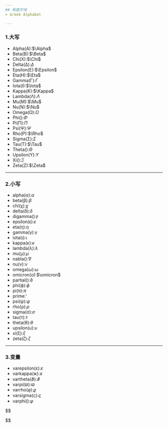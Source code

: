 ```yaml
---
## 希腊字母
> Greek Alphabet

---
```

### 1.大写
- Alpha(A):$\Alpha$
- Beta(B):$\Beta$
- Chi(X):$\Chi$
- Delta(Δ):$\Delta$
- Epsilon(E):$\Epsilon$
- Eta(H):$\Eta$
- Gamma(Γ):$\Gamma$
- Iota(I):$\Iota$
- Kappa(K):$\Kappa$
- Lambda(Λ):$\Lambda$
- Mu(M):$\Mu$
- Nu(N):$\Nu$
- Omega(Ω):$\Omega$
- Phi():$\Phi$
- Pi(Π):$\Pi$
- Psi(Ψ):$\Psi$
- Rho(P):$\Rho$
- Sigma(Σ):$\Sigma$
- Tau(T):$\Tau$
- Theta():$\Theta$
- Upsilon(Υ):$\Upsilon$
- Xi():$\Xi$
- Zeta(Z):$\Zeta$

---
### 2.小写
- alpha(α):$\alpha$
- beta(β):$\beta$
- chi(χ):$\chi$
- delta(δ):$\delta$
- digamma():$\digamma$
- epsilon(ϵ):$\epsilon$
- eta(η):$\eta$
- gamma(γ):$\gamma$
- iota(ι):$\iota$
- kappa(κ):$\kappa$
- lambda(λ):$\lambda$
- mu(μ):$\mu$
- nabla():$\nabla$
- nu(ν):$\nu$
- omega(ω):$\omega$
- omicron(ο):$\omicron$
- partial():$\partial$
- phi(ϕ):$\phi$
- pi(π):$\pi$
- prime:$\prime$
- psi(ψ):$\psi$
- rho(ρ):$\rho$
- sigma(σ):$\sigma$
- tau(τ):$\tau$
- theta(θ):$\theta$
- upsilon(υ):$\upsilon$
- xi(ξ):$\xi$
- zeta(ζ):$\zeta$

---
### 3.变量
- varepsilon(ε):$\varepsilon$
- varkappa(ϰ):$\varkappa$
- vartheta(ϑ):$\vartheta$
- varpi(ϖ):$\varpi$
- varrho(ϱ):$\varrho$
- varsigma(ς):$\varsigma$
- varphi():$\varphi$

$$

$$